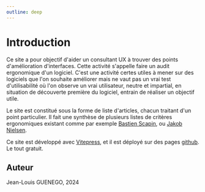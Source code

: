 ```yaml
---
outline: deep
---
```


# Introduction

Ce site a pour objectif d'aider un consultant UX à trouver des points d'amélioration d'interfaces. Cette activité s'appelle faire un audit ergonomique d'un logiciel. C'est une activité certes utiles à mener sur des logiciels que l'on souhaite améliorer mais ne vaut pas un vrai test d'utilisabilité où l'on observe un vrai utilisateur, neutre et impartial, en situation de découverte première du logiciel, entrain de réaliser un objectif utile.

Le site est constitué sous la forme de liste d'articles, chacun traitant d'un point particulier. Il fait une synthèse de plusieurs listes de critères ergonomiques existant comme par exemple [Bastien Scapin](https://inria.hal.science/inria-00070012/file/RT-0156.pdf), ou [Jakob Nielsen](https://www.nngroup.com/articles/ten-usability-heuristics/).

Ce site est développé avec [Vitepress](https://vitepress.dev/), et il est déployé sur des pages [github](https://github.com/). Le tout gratuit.

## Auteur

Jean-Louis GUENEGO, 2024
